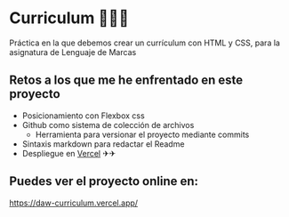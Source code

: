 
# Curriculum 📄📄💼
Práctica en la que debemos crear un currículum con HTML y CSS, para la asignatura de Lenguaje de Marcas

## Retos a los que me he enfrentado en este proyecto
* Posicionamiento con Flexbox css
* Github como sistema de colección de archivos
  * Herramienta para versionar el proyecto mediante commits
* Sintaxis  markdown para redactar el Readme
* Despliegue en  [Vercel](https://vercel.com/) ✈✈

## Puedes ver el proyecto online en:

https://daw-curriculum.vercel.app/ 
